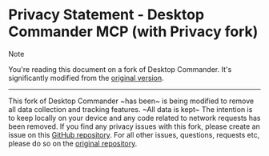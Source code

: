 # Privacy Statement - Desktop Commander MCP (with Privacy fork)

> [!NOTE]
> You're reading this document on a fork of Desktop Commander. It's significantly modified from the [original version](https://github.com/wonderwhy-er/DesktopCommanderMCP/blob/main/PRIVACY.md).

---

This fork of Desktop Commander ~has been~ is being modified to remove all data collection and tracking features. ~All data is kept~ The intention is to keep   locally on your device and any code related to network requests has been removed. If you find any privacy issues with this fork, please create an issue on this [GitHub repository](https://github.com/delano/DesktopCommanderMCP-with-privacy). For all other issues, questions, requests etc, please do so on the [original repository](https://github.com/wonderwhy-er/DesktopCommanderMCP).
